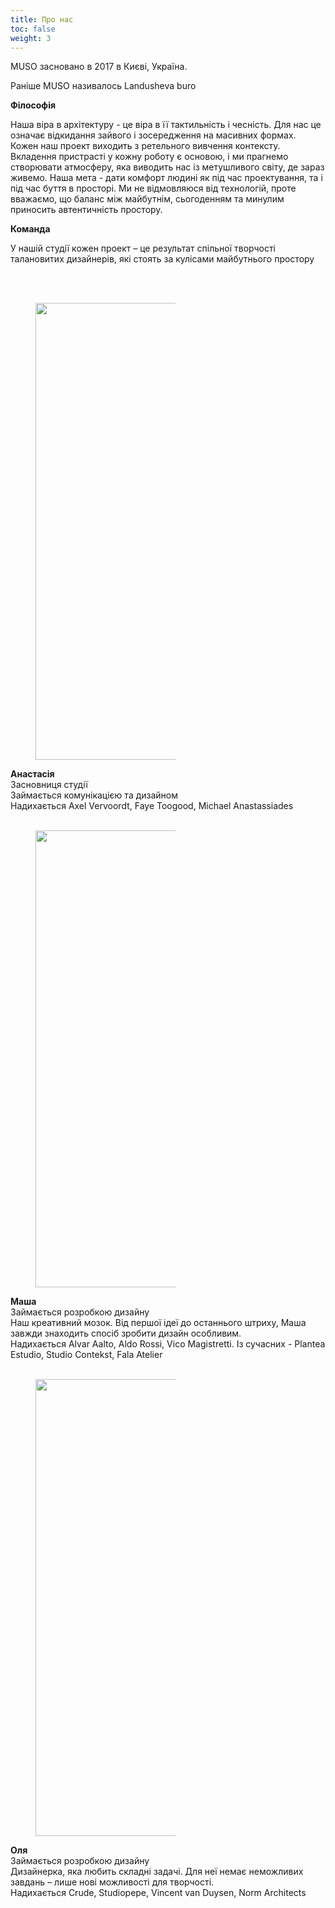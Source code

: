 ```yaml
---
title: Про нас
toc: false
weight: 3
---
```

<p></p>

<p>MUSO засновано в 2017 в Києві, Україна.</p>
Раніше MUSO називалось Landusheva buro


**Філософія**

Наша віра в архітектуру - це віра в її тактильність і чесність. Для нас це означає відкидання зайвого і зосередження на масивних формах. Кожен наш проект виходить з ретельного вивчення контексту. Вкладення пристрасті у кожну роботу є основою, і ми прагнемо створювати атмосферу, яка виводить нас із метушливого світу, де зараз живемо. Наша мета - дати комфорт людині як під час проектування, та і під час буття в просторі. Ми не відмовляюся від технологій, проте вважаємо, що баланс між майбутнім, сьогоденням та минулим приносить автентичність простору.

**Команда**

<p>У нашій студії кожен проект – це результат спільної творчості талановитих дизайнерів, які стоять за кулісами майбутнього простору</p>
<br></br>
<figure class="image image_resized image-style-block-align-left" style="width:44.51%;" data-ckbox-resource-id="rQHJohC-gEQ_">
    <picture>
        <img src="/about/nastia4.jpg" width="644" height="731">
    </picture>
</figure>

**Анастасія**  
Засновниця студії  
Займається комунікацією та дизайном  
Надихається Axel Vervoordt, Faye Toogood, Michael Anastassiades
<br></br>
<p></p>
<p></p>
<p></p>
<p></p>
<figure class="image image_resized image-style-block-align-left" style="width:44.51%;" data-ckbox-resource-id="rQHJohC-gEQ_">
    <picture>
  <img src="/about/masha.png" width="644" height="731">
    </picture>
</figure>

**Маша**  
Займається розробкою дизайну  
Наш креативний мозок. Від першої ідеї до останнього штриху, Маша завжди знаходить спосіб зробити дизайн особливим.   
Надихається Alvar Aalto, Aldo Rossi, Vico Magistretti. Із сучасних - Plantea Estudio, Studio Contekst, Fala Atelier
<br></br>
<p></p>
<p></p>

<figure class="image image_resized image-style-block-align-left" style="width:44.51%;" data-ckbox-resource-id="rQHJohC-gEQ_">
    <picture>
  <img src="/about/olya.png" width="644" height="731">
    </picture>
</figure>

**Оля**  
Займається розробкою дизайну  
Дизайнерка, яка любить складні задачі. Для неї немає неможливих завдань – лише нові можливості для творчості.     
Надихається Crude, Studiopepe, Vincent van Duysen, Norm Architects
<br></br>
